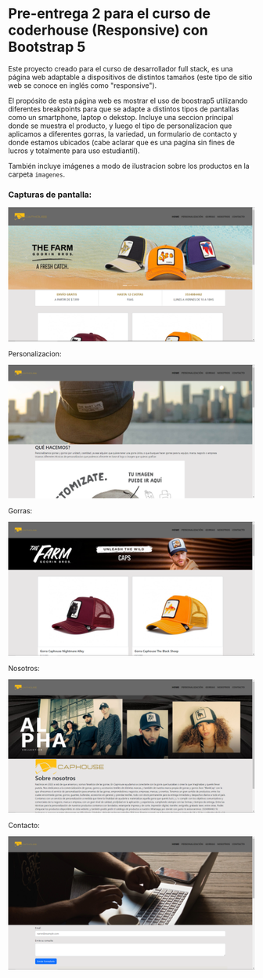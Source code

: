 # Pre-entrega 2 para el curso de coderhouse (Responsive) con Bootstrap 5

Este proyecto creado para el curso de desarrollador full stack, es una página web adaptable a dispositivos de distintos tamaños (este tipo de sitio web se conoce en inglés como "responsive").

El propósito de esta página web es mostrar el uso de boostrap5 utilizando diferentes breakpoints para que se adapte a distintos tipos de pantallas como un smartphone, laptop o dekstop. Incluye una seccion principal donde se muestra el producto, y luego el tipo de personalizacion que aplicamos a diferentes gorras, la variedad, un formulario de contacto y donde estamos ubicados (cabe aclarar que es una pagina sin fines de lucros y totalmente para uso estudiantil).

También incluye imágenes a modo de ilustracion sobre los productos en la carpeta `imagenes`.

### Capturas de pantalla:

![Primera parte de la página web](img/capturaHome.PNG)

Personalizacion:

![Personalizacion](img/CapturaPersonalizacion.PNG)

Gorras:

![Gorras](img/CapturaGorras.PNG)

Nosotros:

![Nosotros](img/CapturaNosotros.PNG)

Contacto:

![Contacto](img/CapturaContacto.PNG)
